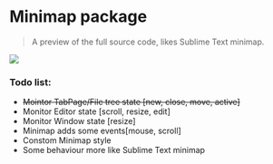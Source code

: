 # Minimap package
> A preview of the full source code, likes Sublime Text minimap.

![](https://github.com/fundon/atom-minimap/blob/8f21dad215c444289c4cfea507d14641300f2d9e/resources/minimap-dark.png?raw=true)

### Todo list:

* ~~Mointor TabPage/File tree state [new, close, move, active]~~
* Monitor Editor state [scroll, resize, edit]
* Monitor Window state [resize]
* Minimap adds some events[mouse, scroll]
* Constom Minimap style
* Some behaviour more like Sublime Text minimap
